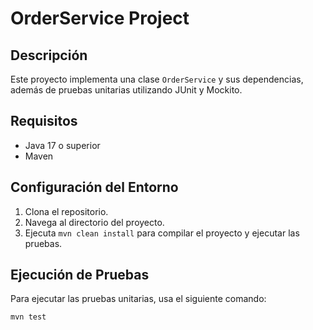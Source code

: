# OrderService Project

## Descripción
Este proyecto implementa una clase `OrderService` y sus dependencias, además de pruebas unitarias utilizando JUnit y Mockito.

## Requisitos
- Java 17 o superior
- Maven

## Configuración del Entorno
1. Clona el repositorio.
2. Navega al directorio del proyecto.
3. Ejecuta `mvn clean install` para compilar el proyecto y ejecutar las pruebas.

## Ejecución de Pruebas
Para ejecutar las pruebas unitarias, usa el siguiente comando:
```bash
mvn test
